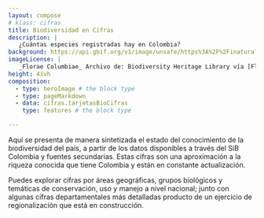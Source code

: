 ```yaml
---
layout: compose
# klass: cifras
title: Biodiversidad en Cifras
description: |
   ¿Cuántas especies registradas hay en Colombia?
background: https://api.gbif.org/v1/image/unsafe/https%3A%2F%2Finaturalist-open-data.s3.amazonaws.com%2Fphotos%2F120696201%2Foriginal.jpeg%3F1618354755   # https://live.staticflickr.com/832/42142804082_69d4cb98a6_b.jpg
imageLicense: |
   _Florae Columbiae_ Archivo de: Biodiversity Heritage Library vía [Flickr](https://www.flickr.com/photos/biodivlibrary/8205952042/in/album-72157632062538373/)
height: 41vh
composition:
  - type: heroImage # the block type
  - type: pageMarkdown
  - data: cifras.tarjetasBioCifras
    type: features # the block type

---
```


Aquí se presenta de manera sintetizada el estado del conocimiento de la biodiversidad del país, a partir de los datos disponibles a través del SiB Colombia y fuentes secundarias. Estas cifras son una aproximación a la riqueza conocida que tiene Colombia y están en constante actualización. 

Puedes explorar cifras por áreas geográficas, grupos biológicos y temáticas de conservación, uso y manejo a nivel nacional; junto con algunas cifras departamentales más detalladas producto de un ejercicio de regionalización que está en construcción.

